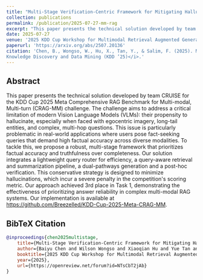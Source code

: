 ```yaml
---
title: "Multi-Stage Verification-Centric Framework for Mitigating Hallucination in Multi-Modal RAG"
collection: publications
permalink: /publication/2025-07-27-mm-rag
excerpt: "This paper presents the technical solution developed by team CRUISE for the KDD Cup 2025 Meta Comprehensive RAG Benchmark for Multi-modal, Multi-turn (CRAG-MM) challenge. The challenge aims to address a critical limitation of modern Vision Language Models (VLMs): their propensity to hallucinate, especially when faced with egocentric imagery, long-tail entities, and complex, multi-hop questions. This issue is particularly problematic in real-world applications where users pose fact-seeking queries that demand high factual accuracy across diverse modalities. To tackle this, we propose a robust, multi-stage framework that prioritizes factual accuracy and truthfulness over completeness. Our solution integrates a lightweight query router for efficiency, a query-aware retrieval and summarization pipeline, a dual-pathways generation and a post-hoc verification. This conservative strategy is designed to minimize hallucinations, which incur a severe penalty in the competition's scoring metric. Our approach achieved 3rd place in Task 1, demonstrating the effectiveness of prioritizing answer reliability in complex multi-modal RAG systems. Our implementation is available at https://github.com/Breezelled/KDD-Cup-2025-Meta-CRAG-MM."
date: 2025-07-27
venue: '2025 KDD Cup Workshop for Multimodal Retrieval Augmented Generation'
paperurl: 'https://arxiv.org/abs/2507.20136'
citation: 'Chen, B., Wongso, W., Hu, X., Tan, Y., & Salim, F. (2025). Multi-Stage Verification-Centric Framework for Mitigating Hallucination in Multi-Modal RAG. In <i>Proceedings of 31st ACM SIGKDD Conference on
Knowledge Discovery and Data Mining (KDD ’25)</i>.'
---
```


## Abstract

This paper presents the technical solution developed by team CRUISE for the KDD Cup 2025 Meta Comprehensive RAG Benchmark for Multi-modal, Multi-turn (CRAG-MM) challenge. The challenge aims to address a critical limitation of modern Vision Language Models (VLMs): their propensity to hallucinate, especially when faced with egocentric imagery, long-tail entities, and complex, multi-hop questions. This issue is particularly problematic in real-world applications where users pose fact-seeking queries that demand high factual accuracy across diverse modalities. To tackle this, we propose a robust, multi-stage framework that prioritizes factual accuracy and truthfulness over completeness. Our solution integrates a lightweight query router for efficiency, a query-aware retrieval and summarization pipeline, a dual-pathways generation and a post-hoc verification. This conservative strategy is designed to minimize hallucinations, which incur a severe penalty in the competition's scoring metric. Our approach achieved 3rd place in Task 1, demonstrating the effectiveness of prioritizing answer reliability in complex multi-modal RAG systems. Our implementation is available at https://github.com/Breezelled/KDD-Cup-2025-Meta-CRAG-MM.

## BibTeX Citation

```bibtex
@inproceedings{chen2025multistage,
    title={Multi-Stage Verification-Centric Framework for Mitigating Hallucination in Multi-Modal {RAG}},
    author={Baiyu Chen and Wilson Wongso and Xiaoqian Hu and Yue Tan and Flora D. Salim},
    booktitle={2025 KDD Cup Workshop for Multimodal Retrieval Augmented Generation},
    year={2025},
    url={https://openreview.net/forum?id=NTsCbT2jAb}
}
```